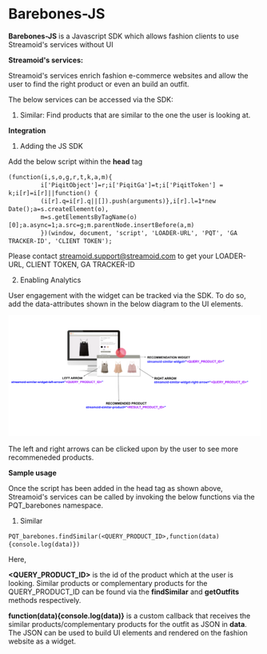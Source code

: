 **Barebones-JS**
===================

**Barebones-JS** is a Javascript SDK which allows fashion clients to use Streamoid's services without UI


**Streamoid's services:**

Streamoid's services enrich fashion e-commerce websites and allow the user to find the right product or even an build an outfit. 

The below services can be accessed via the SDK:

1) Similar: Find products that are similar to the one the user is looking at. 

**Integration**

1) Adding the JS SDK 

Add the below script within the **head** tag

```
(function(i,s,o,g,r,t,k,a,m){
         i['PiqitObject']=r;i['PiqitGa']=t;i['PiqitToken'] = k;i[r]=i[r]||function() {
         (i[r].q=i[r].q||[]).push(arguments)},i[r].l=1*new Date();a=s.createElement(o),
         m=s.getElementsByTagName(o)[0];a.async=1;a.src=g;m.parentNode.insertBefore(a,m)
         })(window, document, 'script', 'LOADER-URL', 'PQT', 'GA TRACKER-ID', 'CLIENT TOKEN');
```     

Please contact streamoid.support@streamoid.com to get your LOADER-URL, CLIENT TOKEN, GA TRACKER-ID

2) Enabling Analytics

User engagement with the widget can be tracked via the SDK. To do so, add the data-attributes shown in the below diagram to the UI elements. 

![](images/Barebones_SDK_reference.png)

The left and right arrows can be clicked upon by the user to see more recommeneded products. 


**Sample usage**

Once the script has been added in the head tag as shown above, Streamoid's services can be called by invoking the below functions via the PQT_barebones namespace. 

1) Similar
```
PQT_barebones.findSimilar(<QUERY_PRODUCT_ID>,function(data){console.log(data)})
```

Here, 

**<QUERY_PRODUCT_ID>** is the id of the product which at the user is looking. Similar products or complementary products for the QUERY_PRODUCT_ID can be found via the **findSimilar** and **getOutfits** methods respectively.

**function(data){console.log(data)}** is a custom callback that receives the similar products/complementary products for the outfit as JSON in **data**. The JSON can be used to build UI elements and rendered on the fashion website as a widget. 
